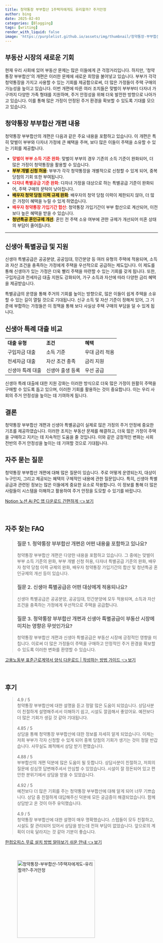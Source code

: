 ```yaml
---
title: 청약통장 부부합산 1주택자에게도 유리할까? 주거안정
author: bing
date: 2025-02-03
categories: [Blogging]
tags: [writing]
render_with_liquid: false
image: 'https://purplelist.github.io/assets/img/thumbnail/청약통장-부부합산-1주택자에게도-유리할까?-주거안정.webp'
---
```



<h2 id='부동산_시장_기회'>부동산 시장의 새로운 기회</h2>

<p>현재 우리 사회에 있어 부동산 문제는 많은 이들에게 큰 걱정거리입니다. 하지만, '청약통장 부부합산'의 개편은 이러한 문제에 새로운 희망을 불어넣고 있습니다. 부부가 각각 청약통장을 가지고 사용할 수 있는 기회를 제공함으로써, 더 많은 가정들이 주택 구매의 가능성을 높이고 있습니다. 이번 개편에 따른 여러 조치들은 맞벌이 부부부터 다자녀 가구까지 다양한 가족 형태를 지원하며, 주거 안정성을 위해 더욱 발전한 방향으로 나아가고 있습니다. 이를 통해 많은 가정이 안정된 주거 환경을 확보할 수 있도록 기대를 모으고 있습니다.</p>

<h2 id='청약통장_부부합산_개편_내용'>청약통장 부부합산 개편 내용</h2>

<p>청약통장 부부합산의 개편은 다음과 같은 주요 내용을 포함하고 있습니다. 이 개편은 특히 맞벌이 부부와 다자녀 가정에 큰 혜택을 주며, 보다 많은 이들이 주택을 소유할 수 있는 기회를 제공합니다.</p>

<ul>
    <li><b><span style="color: #ee2323;">맞벌이 부부 소득 기준 완화</span></b>: 맞벌이 부부의 경우 기존의 소득 기준이 완화되어, 더 많은 가정이 청약통장을 활용할 수 있습니다.</li>
    <li><b><span style="background-color: #ffe066;">부부 개별 신청 허용</span></b>: 부부가 각각 청약통장을 개별적으로 신청할 수 있게 되어, 중복 당첨의 기회 또한 부여됩니다.</li>
    <li><b><span style="color: #ee2323;">다자녀 특별공급 기준 완화</span></b>: 다자녀 가정을 대상으로 하는 특별공급 기준이 완화되어, 주택 구매의 문턱이 낮아집니다.</li>
    <li><b><span style="background-color: #ffe066;">배우자 청약 당첨 이력 규제 완화</span></b>: 배우자의 청약 당첨 이력이 제한되지 않아, 더 많은 가정이 혜택을 누릴 수 있게 하였습니다.</li>
    <li><b><span style="color: #ee2323;">배우자 청약통장 가입기간 합산</span></b>: 청약통장 가입기간이 부부 합산으로 계산되어, 이전보다 높은 혜택을 받을 수 있습니다.</li>
    <li><b><span style="background-color: #ffe066;">청년특공 혼인규제 개선</span></b>: 혼인 전 주택 소유 여부에 관한 규제가 개선되어 미혼 상태의 부담이 줄어듭니다.</li>
</ul>

<hr />

<h2 id='신생아_특별공급_및_지원'>신생아 특별공급 및 지원</h2>

<p>신생아 특별공급은 공공분양, 공공임대, 민간분양 등 여러 유형의 주택에 적용되며, 소득과 자산 조건을 충족하는 가정에게 주택을 우선적으로 공급하는 제도입니다. 이 제도를 통해 신생아가 있는 가정은 더욱 빨리 주택을 마련할 수 있는 기회를 갖게 됩니다. 또한, 구입자금과 전세자금 대출 지원도 강화되어, 가구 소득과 자산에 따라 다양한 금리 혜택을 제공받습니다.</p>

<p>특별공급의 운영을 통해 주거의 기회를 높이는 방향으로, 많은 이들이 쉽게 주택을 소유할 수 있는 길이 열릴 것으로 기대됩니다. 신규 소득 및 자산 기준이 정해져 있어, 그 기준에 부합하는 가정들은 이 정책을 통해 보다 사실상 주택 구매의 부담을 덜 수 있게 됩니다.</p>

<h2 id='신생아_특례_대출_비교'>신생아 특례 대출 비교</h2>

<table>
    <tr>
        <td><b>대출 유형</b></td>
        <td><b>조건</b></td>
        <td><b>혜택</b></td>
    </tr>
    <tr>
        <td>구입자금 대출</td>
        <td>소득 기준</td>
        <td>우대 금리 적용</td>
    </tr>
    <tr>
        <td>전세자금 대출</td>
        <td>자산 조건 충족</td>
        <td>금리 지원</td>
    </tr>
    <tr>
        <td>신생아 특례 대출</td>
        <td>신생아 출생 등록</td>
        <td>우선 공급</td>
    </tr>
</table>

<p>신생아 특례 대출에 대한 지원 강화는 이러한 방식으로 더욱 많은 가정이 원활히 주택을 구매할 수 있도록 돕고 있으며, 이러한 기회를 활용하는 것이 중요합니다. 이는 우리 사회의 주거 안정성을 높이는 데 기여하게 됩니다.</p>

<h2 id='결론'>결론</h2>

<p>청약통장 부부합산 개편과 신생아 특별공급이 실제로 많은 가정의 주거 안정에 중요한 기초를 제공하였습니다. 이러한 조치는 부동산 문제를 해결하고, 더욱 많은 가정이 주택을 구매하고 지키는 데 지속적인 도움을 줄 것입니다. 이와 같은 긍정적인 변화는 사회 전반의 주거 안정성을 높이는 데 기여할 것으로 기대됩니다.</p>

<h2 id='자주_묻는_질문'>자주 묻는 질문</h2>

<p>청약통장 부부합산 개편에 대해 많은 질문이 있습니다. 주로 어떻게 운영되는지, 대상이 누구인지, 그리고 제공되는 혜택의 구체적인 내용에 관한 질문입니다. 특히, 신생아 특별공급과 관련된 정보는 많은 이들에게 중요한 요소로 작용합니다. 이 정보를 통해 더 많은 사람들이 시스템을 이해하고 활용하여 주거 안정을 도모할 수 있기를 바랍니다.</p>


<p><a class="click-button" title="Notion 노션 Ai PC 앱 다운로드 간편하게" href="https://purplelist.github.io/posts/Notion-%EB%85%B8%EC%85%98-Ai-PC-%EC%95%B1-%EB%8B%A4%EC%9A%B4%EB%A1%9C%EB%93%9C-%EA%B0%84%ED%8E%B8%ED%95%98%EA%B2%8C/" rel="dofollow">Notion 노션 Ai PC 앱 다운로드 간편하게 👈 보기</a></p><br>
<h2 id='자주_찾는_FAQ'>자주 찾는 FAQ</h2>
<div itemscope="" itemtype="https://schema.org/FAQPage"> 
<blockquote> 
<div itemscope="" itemprop="mainEntity" itemtype="https://schema.org/Question"> 
<h3 itemprop="name">질문 1. 청약통장 부부합산 개편은 어떤 내용을 포함하고 있나요?</h3> 
<div itemscope="" itemprop="acceptedAnswer" itemtype="https://schema.org/Answer"> 
<span itemprop="text"> 
<p>청약통장 부부합산 개편은 다양한 내용을 포함하고 있습니다. 그 중에는 맞벌이 부부 소득 기준의 완화, 부부 개별 신청 허용, 다자녀 특별공급 기준의 완화, 배우자 청약 당첨 이력 규제의 완화, 배우자 청약통장 가입기간의 합산 및 청년특공 혼인규제의 개선 등이 있습니다.</p> 
</span> 
</div> 
</div> 

<div itemscope="" itemprop="mainEntity" itemtype="https://schema.org/Question"> 
<h3 itemprop="name">질문 2. 신생아 특별공급은 어떤 대상에게 적용되나요?</h3> 
<div itemscope="" itemprop="acceptedAnswer" itemtype="https://schema.org/Answer"> 
<span itemprop="text"> 
<p>신생아 특별공급은 공공분양, 공공임대, 민간분양에 모두 적용되며, 소득과 자산 조건을 충족하는 가정에게 우선적으로 주택을 공급합니다.</p> 
</span> 
</div> 
</div> 

<div itemscope="" itemprop="mainEntity" itemtype="https://schema.org/Question"> 
<h3 itemprop="name">질문 3. 청약통장 부부합산 개편과 신생아 특별공급이 부동산 시장에 미치는 영향은 무엇인가요?</h3> 
<div itemscope="" itemprop="acceptedAnswer" itemtype="https://schema.org/Answer"> 
<span itemprop="text"> 
<p>청약통장 부부합산 개편과 신생아 특별공급은 부동산 시장에 긍정적인 영향을 미칩니다. 이로써 더 많은 가정들이 주택을 구매하고 안정적인 주거 환경을 확보할 수 있도록 이러한 변화를 환영할 수 있습니다.</p> 
</span> 
</div> 
</div> 

</blockquote> 
</div>
<p><a class="click-button" title="고용노동부 표준근로계약서 양식 다운로드 | 작성하는 방법 가이드" href="https://purplelist.github.io/posts/%EA%B3%A0%EC%9A%A9%EB%85%B8%EB%8F%99%EB%B6%80-%ED%91%9C%EC%A4%80%EA%B7%BC%EB%A1%9C%EA%B3%84%EC%95%BD%EC%84%9C-%EC%96%91%EC%8B%9D-%EB%8B%A4%EC%9A%B4%EB%A1%9C%EB%93%9C-%EC%9E%91%EC%84%B1%ED%95%98%EB%8A%94-%EB%B0%A9%EB%B2%95-%EA%B0%80%EC%9D%B4%EB%93%9C/" rel="dofollow">고용노동부 표준근로계약서 양식 다운로드 | 작성하는 방법 가이드 👈 보기</a></p><br>
<h2 id='후기'>후기</h2>
<div itemscope itemtype="https://schema.org/Product">
  <blockquote>
  <div itemprop="review" itemscope itemtype="https://schema.org/Review">
      <div itemprop="reviewRating" itemscope itemtype="https://schema.org/Rating"> <span itemprop="ratingValue">4.9</span> / <span itemprop="bestRating">5</span> </div>
      <span itemprop="reviewBody">청약통장 부부합산에 대한 설명을 듣고 정말 많은 도움이 되었습니다. 상담사분이 친절하게 설명해주셔서 이해하기 쉽고, 시설도 깔끔해서 좋았어요. 예전보다 더 많은 기회가 생길 것 같아 기대됩니다.</span>
  </div>
  <br>
  <div itemprop="review" itemscope itemtype="https://schema.org/Review">
      <div itemprop="reviewRating" itemscope itemtype="https://schema.org/Rating"> <span itemprop="ratingValue">4.85</span> / <span itemprop="bestRating">5</span> </div>
      <span itemprop="reviewBody">상담을 통해 청약통장 부부합산에 대한 정보를 자세히 알게 되었습니다. 이제는 저희 부부가 각자 신청할 수 있게 되어 중복 당첨의 기회가 생기는 것이 정말 반갑습니다. 사무실도 쾌적해서 상담 받기 편했습니다.</span>
  </div>
  <br>
  <div itemprop="review" itemscope itemtype="https://schema.org/Review">
      <div itemprop="reviewRating" itemscope itemtype="https://schema.org/Rating"> <span itemprop="ratingValue">4.88</span> / <span itemprop="bestRating">5</span> </div>
      <span itemprop="reviewBody">부부합산의 개편 덕분에 많은 도움이 될 듯합니다. 상담사분이 친절하고, 저희의 질문에 성심껏 답변해주셔서 안심할 수 있었습니다. 시설이 잘 정돈되어 있고 편안한 분위기에서 상담을 받을 수 있었습니다.</span>
  </div>
  <br>
  <div itemprop="review" itemscope itemtype="https://schema.org/Review">
      <div itemprop="reviewRating" itemscope itemtype="https://schema.org/Rating"> <span itemprop="ratingValue">4.92</span> / <span itemprop="bestRating">5</span> </div>
      <span itemprop="reviewBody">예전보다 더 많은 기회를 주는 청약통장 부부합산에 대해 알게 되어 너무 기쁘습니다. 상담 중 친절하게 대답해주신 덕분에 모든 궁금증이 해결되었습니다. 함께 상담받고 온 것이 아주 유익했습니다.</span>
  </div>
  <br>
  <div itemprop="review" itemscope itemtype="https://schema.org/Review">
      <div itemprop="reviewRating" itemscope itemtype="https://schema.org/Rating"> <span itemprop="ratingValue">4.9</span> / <span itemprop="bestRating">5</span> </div>
      <span itemprop="reviewBody">청약통장 부부합산에 대한 설명이 매우 명확했습니다. 스텝들이 모두 친절하고, 시설도 잘 관리되어 있어서 상담을 받는데 전혀 부담이 없었습니다. 앞으로의 계획이 더욱 달라지는 것 같아 기분이 좋습니다.</span>
  </div>
  </blockquote>
</div>
<p><a class="click-button" title="한컴오피스 무료 설치 방법 알아보기 쉬운 안내" href="https://purplelist.github.io/posts/%ED%95%9C%EC%BB%B4%EC%98%A4%ED%94%BC%EC%8A%A4-%EB%AC%B4%EB%A3%8C-%EC%84%A4%EC%B9%98-%EB%B0%A9%EB%B2%95-%EC%95%8C%EC%95%84%EB%B3%B4%EA%B8%B0-%EC%89%AC%EC%9A%B4-%EC%95%88%EB%82%B4/" rel="dofollow">한컴오피스 무료 설치 방법 알아보기 쉬운 안내 👈 보기</a></p><br>
<figure class="image"><img src="https://purplelist.github.io/assets/img/thumbnail/청약통장-부부합산-1주택자에게도-유리할까?-주거안정.webp" alt="청약통장-부부합산-1주택자에게도-유리할까?-주거안정" width="256" height="256"></figure>